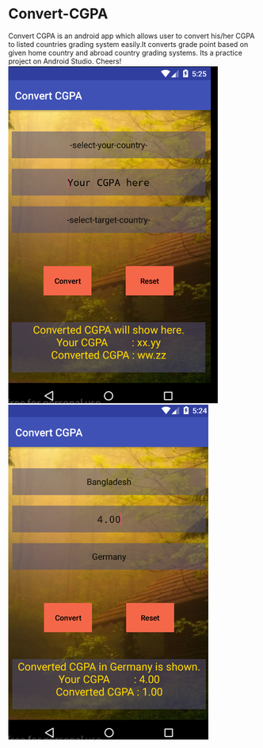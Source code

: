 # Convert-CGPA
Convert CGPA is an android app which allows user to convert his/her CGPA to listed countries grading system easily.It converts grade point based on given home country and abroad country grading systems. Its a practice project on Android Studio. Cheers!  
![FirstPage](/screenshots/2.PNG)
![Calculate](/screenshots/1.PNG)
